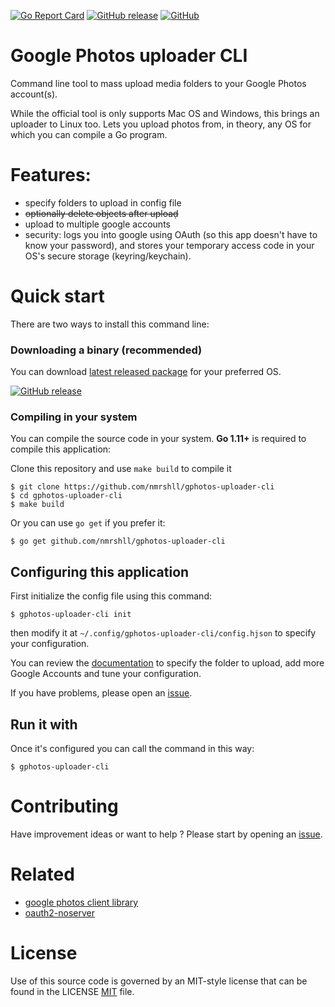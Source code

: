 [![Go Report Card](https://goreportcard.com/badge/github.com/nmrshll/gphotos-uploader-cli)](https://goreportcard.com/report/github.com/nmrshll/gphotos-uploader-cli)
[![GitHub release](https://img.shields.io/github/release/nmrshll/gphotos-uploader-cli.svg)](https://github.com/nmrshll/gphotos-uploader-cli/releases/latest)
[![GitHub](https://img.shields.io/github/license/nmrshll/gphotos-uploader-cli.svg)](LICENSE)
<!--- [![Snap Status](https://build.snapcraft.io/badge/nmrshll/gphotos-uploader-cli.svg)](https://build.snapcraft.io/user/nmrshll/gphotos-uploader-cli) --->

# Google Photos uploader CLI

Command line tool to mass upload media folders to your Google Photos account(s).    

While the official tool is only supports Mac OS and Windows, this brings an uploader to Linux too. Lets you upload photos from, in theory, any OS for which you can compile a Go program.     

# Features:

- specify folders to upload in config file
- ~~optionally delete objects after uploaḍ~~
- upload to multiple google accounts
- security: logs you into google using OAuth (so this app doesn't have to know your password), and stores your temporary access code in your OS's secure storage (keyring/keychain).

# Quick start
There are two ways to install this command line:

### Downloading a binary (recommended)

You can download [latest released package](https://github.com/nmrshll/gphotos-uploader-cli/releases/latest) for your preferred OS.

[![GitHub release](https://img.shields.io/github/release/nmrshll/gphotos-uploader-cli.svg?style=for-the-badge)](https://github.com/nmrshll/gphotos-uploader-cli/releases/latest)

### Compiling in your system

You can compile the source code in your system. **Go 1.11+** is required to compile this application:

Clone this repository and use `make build` to compile it

```
$ git clone https://github.com/nmrshll/gphotos-uploader-cli
$ cd gphotos-uploader-cli
$ make build
```

Or you can use `go get` if you prefer it:

```
$ go get github.com/nmrshll/gphotos-uploader-cli
```

## Configuring this application
First initialize the config file using this command:
```
$ gphotos-uploader-cli init
```

then modify it at `~/.config/gphotos-uploader-cli/config.hjson` to specify your configuration.

You can review the [documentation](.docs/configuration.md) to specify the folder to upload, add more Google Accounts and tune your configuration.

If you have problems, please open an [issue](https://github.com/nmrshll/gphotos-uploader-cli/issues). 

## Run it with 

Once it's configured you can call the command in this way:
``` 
$ gphotos-uploader-cli
```    

# Contributing
Have improvement ideas or want to help ? Please start by opening an [issue](https://github.com/nmrshll/gphotos-uploader-cli/issues). 

# Related
- [google photos client library](https://github.com/nmrshll/google-photos-api-client-go)
- [oauth2-noserver](https://github.com/nmrshll/oauth2-noserver)

# License
 
 Use of this source code is governed by an MIT-style license that can be found in the LICENSE [MIT](LICENSE) file.
